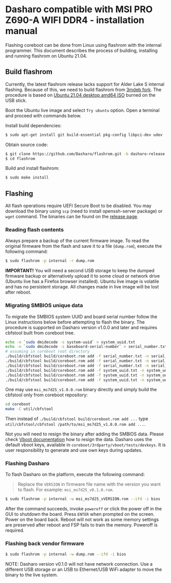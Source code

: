 # Dasharo compatible with MSI PRO Z690-A WIFI DDR4 - installation manual

Flashing coreboot can be done from Linux using flashrom with the internal
programmer. This document describes the process of building, installing and
running flashrom on Ubuntu 21.04.

## Build flashrom

Currently, the latest flashrom release lacks support for Alder Lake S internal
flashing. Because of this, we need to build flashrom from
[3mdeb fork](https://github.com/3mdeb/flashrom/tree/alder_lake_s).
The procedure is based on
[Ubuntu 21.04 desktop amd64 ISO](http://www.releases.ubuntu.com/21.04/ubuntu-21.04-desktop-amd64.iso)
burned on the USB stick.

Boot the Ubuntu live image and select `Try ubuntu` option. Open a terminal and
proceed with commands below.

Install build dependencies:

```bash
$ sudo apt-get install git build-essential pkg-config libpci-dev udev
```

Obtain source code:

```bash
$ git clone https://github.com/Dasharo/flashrom.git -b dasharo-release
$ cd flashrom
```

Build and install flashrom:

```bash
$ sudo make install
```

## Flashing

All flash operations require UEFI Secure Boot to be disabled. You may download
the binary using `scp` (need to install openssh-server package) or `wget`
command. The binaries can be found on the [release page](releases.md).

### Reading flash contents

Always prepare a backup of the current firmware image. To read the original
firmware from the flash and save it to a file (`dump.rom`), execute the
following command:

```bash
$ sudo flashrom -p internal -r dump.rom
```

**IMPORTANT!** You will need a second USB storage to keep the dumped firmware
backup or alternatively upload it to some cloud or network drive (Ubuntu live
has a Firefox browser installed). Ubuntu live image is volatile and has no
persistent storage. All changes made in live image will be lost after reboot.

### Migrating SMBIOS unique data

To migrate the SMBIOS system UUID and board serial number follow the Linux
instructions below before attempting to flash the binary. The procedure is
supported on Dasharo version v1.0.0 and later and requires cbfstool built from
coreboot tree.

```bash
echo -n `sudo dmidecode -s system-uuid` > system_uuid.txt
echo -n `sudo dmidecode -s baseboard-serial-number` > serial_number.txt
# assuming in coreboot root directory
./build/cbfstool build/coreboot.rom add -f serial_number.txt -n serial_number -t raw -r FW_MAIN_A
./build/cbfstool build/coreboot.rom add -f serial_number.txt -n serial_number -t raw -r FW_MAIN_B
./build/cbfstool build/coreboot.rom add -f serial_number.txt -n serial_number -t raw -r COREBOOT
./build/cbfstool build/coreboot.rom add -f system_uuid.txt -n system_uuid -t raw -r FW_MAIN_A
./build/cbfstool build/coreboot.rom add -f system_uuid.txt -n system_uuid -t raw -r FW_MAIN_B
./build/cbfstool build/coreboot.rom add -f system_uuid.txt -n system_uuid -t raw -r COREBOOT
```

One may use `msi_ms7d25_v1.0.0.rom` binary directly and simply build the
cbfstool only from coreboot repository:

```bash
cd coreboot
make -C util/cbfstool
```

Then instead of `./build/cbfstool build/coreboot.rom add ...` type
`util/cbfstool/cbfstool /path/to/msi_ms7d25_v1.0.0.rom add ...`.

Not you will need to resign the binary after adding the SMBIOS data. Please
check [Vboot documentation](../../common-coreboot-docs/vboot_signing.md) how to
resign the data. Dasharo uses the default vboot keys, available in
`coreboot/3rdparty/vboot/tests/devkeys`. It is user responsibility to generate
and use own keys during updates.

### Flashing Dasharo

To flash Dasharo on the platform, execute the following command:

> Replace the `VERSION` in firmware file name with the version you want to
> flash. For example: `msi_ms7d25_v0.1.0.rom`.

```bash
$ sudo flashrom -p internal -w msi_ms7d25_vVERSION.rom --ifd -i bios
```

After the command succeeds, invoke `poweroff` or click the power off in the GUI
to shutdown the board. Press `ENTER` when prompted on the screen. Power on the
board back. Reboot will not work as some memory settings are preserved after
reboot and FSP fails to train the memory. Poweroff is required.

### Flashing back vendor firmware

```bash
$ sudo flashrom -p internal -w dump.rom --ifd -i bios
```

NOTE: Dasharo version v0.1.0 will not have network connection. Use a different
USB storage or an USB to Ethernet/USB WiFi adapter to move the binary to the
live system.
